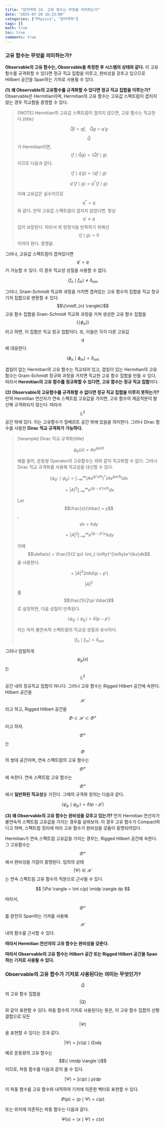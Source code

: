 ```yaml
---
title: "양자역학 24. 고유 함수는 무엇을 의미하는가"
date: "2025-07-20 16:33:00"
categories: ["Physics", "양자역학"]
tags: []
math: true
toc: true
comments: true
---
```


### 고유 함수는 무엇을 의미하는가?
**Observable의 고유 함수는, Observable을 측정한 후 시스템의 상태와 같다.** 이 고유함수를 규격화할 수 있다면 정규 직교 집합을 이루고, 완비성을 갖추고 있으므로 Hillbert 공간을 Span하는 기저로 사용될 수 있다.

**(1) 왜 Observable의 고유함수를 규격화할 수 있다면 정규 직교 집합을 이루는가?**
Observable은 Hermitian이며, Hermitian의 고유 함수는 고유값 스펙트럼이 겹치지 않는 경우 직교함을 증명할 수 있다.

> [!NOTE] Hermitian의 고유값 스펙트럼이 겹치지 않으면, 고유 함수는 직교한다.{title}
> 
> $$
> \hat{Q}f = qf, ~~~\hat{Q}g = q'g
> $$
> 
> $$\hat{Q}$$가 Hermitian이면, $$\langle f \mid \hat{Q} g \rangle = \langle \hat{Q}f \mid g \rangle$$이므로 다음과 같다.
> 
> $$
> \langle f \mid q' g \rangle = \langle qf \mid g \rangle
> $$
> 
> 
> $$
> q' \langle f \mid g \rangle = q^* \langle f \mid g \rangle
> $$
> 
> 이때 고유값은 실수이므로 $$q^* = q$$와 같다. 만약 고유값 스펙트럼이 겹치지 않았다면, 항상 $$q' \neq q$$임이 보장된다. 따라서 위 방정식을 만족하기 위해선 $$\langle f \mid g \rangle = 0$$이어야 한다. 증명끝.

그러나, 고유값 스펙트럼이 겹쳐있다면 $$q' = q$$가 가능할 수 있다. 이 경우 직교성 성질을 사용할 수 없다.

$$
\langle f_{n} \mid f_{m} \rangle \neq \delta_{nm}
$$

그러나, Gram-Schmidt 직교화 과정을 거치면 겹쳐있는 고유 함수의 집합을 직교 정규 기저 집합으로 변환할 수 있다. $$\{\midf_{n} \rangle\}$$ 고유 함수 집합을 Gram-Schmidt 직교화 과정을 거쳐 생성한 고유 함수 집합을 $$\{ \mid\phi_{n} \rangle \}$$라고 하면, 이 집합은 직교 정규 집합이다. 또, 이들은 각각 다른 고유값 $$q$$에 대응한다.

$$
\langle \phi_{n} \mid \phi_{m} \rangle = \delta_{nm}
$$

겹침이 없는 Hermitian의 고유 함수는 직교되어 있고, 겹침이 있는 Hermitian의 고유 함수는 Gram-Schmidt 정규화 과정을 거치면 직교한 고유 함수 집합을 만들 수 있다. 따라서 **Hermitian의 고유 함수를 정규화할 수 있다면, 고유 함수는 정규 직교 집합**이다.

**(2) Observable의 고유함수를 규격화할 수 없다면 정규 직교 집합을 이루지 못하는가?**
만약 Hermitian 연산자가 연속 스펙트럼 고유값을 가지면, 고유 함수의 제곱적분이 발산해 규격화되지 않는다. 따라서 $$L^2$$ 공간 밖에 있다. 이는 고유함수가 힐베르트 공간 밖에 있음을 의미한다. 그러나 Dirac 함수를 사용한 **Dirac 직교 규격화가 가능하다.**

> [!example] Dirac 직교 규격화{title}
> 
> $$
> \psi_{p} (x) = Ae^{ipx / \hbar}
> $$
> 
> 예를 들어, 운동량 Operator의 고유함수는 위와 같이 직교화할 수 없다. 그러나 Dirac 직교 규격화를 사용해 직교성을 대신할 수 있다.
> 
> $$
> \langle \psi_{p'} \mid \psi_{p} \rangle = \int_{-\infty}^{\infty} (A e^{ip'x / \hbar})^* (Ae^{ipx / \hbar}) dx
> $$
> 
> 
> $$
> = \lvert A \rvert^2 \int_{-\infty}^{\infty} e^{i(p-p')x / \hbar} dx
> $$
> 
> Let $$\frac{x}{\hbar} = y$$, $$dx = \hbar dy$$
> 
> $$
> = \lvert A \rvert^2 \int_{-\infty}^{\infty}e^{i(p-p')y} \hbar dy
> $$
> 
> 이때 $$\delta(x) = \frac{1}{2 \pi} \int_{-\infty}^{\infty}e^{ikx}dk$$을 사용한다.
> 
> $$
> = \lvert A \rvert^2 2\pi \hbar \delta(p - p')
> $$
> 
> $$\lvert A \rvert^2$$를 $$\frac{1}{2\pi \hbar}$$로 설정하면, 다음 성질이 만족된다.
> 
> $$
> \langle \psi_{p'} \mid \psi_{p} \rangle = \delta(p - p')
> $$
> 
> 이는 마치 불연속적 스펙트럼의 직교성 성질과 유사하다.
> 
> $$
> \langle f_{n} \mid f_{m} \rangle = \delta_{nm}
> $$
> 

그러나 엄밀하게 $$\psi_{p}(x)$$는 $$L^2$$ 공간 내의 정규직교 집합이 아니다. 그러나 고유 함수는 Rigged Hilbert 공간에 속한다. Hilbert 공간을 $$\mathcal{H}$$라고 하고, Rigged Hilbert 공간을 $$\Phi \subset \mathcal{H} \subset \Phi^\times$$라고 하자. $$\Phi^\times$$는 $$\Phi$$의 쌍대 공간이며, 연속 스펙트럼의 고유 함수는 $$\Phi^\times$$에 속한다. 연속 스펙트럼 고유 함수는 $$\Phi^\times$$에서 **일반화된 직교성**을 가진다. 그때의 규격화 정의는 다음과 같다.

$$
\langle \psi_{p} \mid \psi_{p'} \rangle = \delta(p - p')
$$


**(3) 왜 Observable의 고유 함수는 완비성을 갖추고 있는가?**
먼저 Hermitian 연산자가 불연속적 스펙트럼 고유값을 가지는 경우를 살펴보자. 이 경우 고유 함수가 Compact하다고 하며, 스펙트럼 정리에 따라 고유 함수가 완비성을 갖춤이 증명되어있다.

Hermitian가 연속 스펙트럼 고유값을 가지는 경우는, Rigged Hilbert 공간에 속한다. 그 고유함수는 $$\Phi^\times$$에서 완비성을 가짐이 증명된다. 임의의 상태 $$| \Psi \rangle \in \mathcal{H}$$는 연속 스펙트럼 고유 함수의 적분으로 근사될 수 있다.

$$
|\Psi \rangle = \int c(p) \midp \rangle dp
$$

따라서, $$\Phi^\times$$를 완전히 Span하는 기저를 사용해 $$\mathcal{H}$$ 내의 함수를 근사할 수 있다.

**따라서 Hermitian 연산자의 고유 함수는 완비성을 갖춘다.**

**따라서 Observable의 고유 함수는 Hilbert 공간 또는 Rigged Hilbert 공간을 Span하는 기저로 사용될 수 있다.**

### Observable의 고유 함수가 기저로 사용된다는 의미는 무엇인가?
$$\hat{Q}$$의 고유 함수 집합을 $$| Q \rangle$$와 같이 표현할 수 있다. 파동 함수의 기저로 사용된다는 뜻은, 이 고유 함수 집합의 선형 결합으로 모든 $$| \Psi \rangle$$을 표현할 수 있다는 것과 같다.

$$
| \Psi \rangle = \int c(q) \mid Q \rangle dq
$$

예로 운동량의 고유 함수는 $$\{ \midp \rangle \}$$ 이므로, 파동 함수를 다음과 같이 쓸 수 있다.

$$
| \Psi \rangle = \int c(p) \mid p \rangle dp
$$

이 파동 함수를 고유 함수와 내적하여 기저에 의존한 벡터로 표현할 수 있다.

$$
\Phi(p) = \langle p \mid \Psi \rangle = c(p)
$$

또는 위치에 의존하는 파동 함수는 다음과 같다.

$$
\Psi(x) = \langle x \mid \Psi \rangle = c(x)
$$
